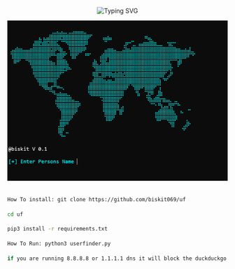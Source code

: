 <p align="center">
  <img src="https://readme-typing-svg.demolab.com?font=Fira+Code&pause=1000&color=F70204&width=435&lines=fast+username+osint+search" alt="Typing SVG">
</p>

![png](./showcase.png)
```bash

How To install: git clone https://github.com/biskit069/uf

cd uf

pip3 install -r requirements.txt

How To Run: python3 userfinder.py

if you are running 8.8.8.8 or 1.1.1.1 dns it will block the duckduckgo links
